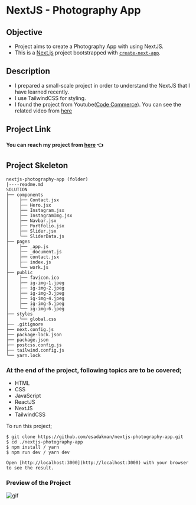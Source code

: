 # NextJS - Photography App

## Objective

- Project aims to create a Photography App with using NextJS.
- This is a [Next.js](https://nextjs.org/) project bootstrapped with [`create-next-app`](https://github.com/vercel/next.js/tree/canary/packages/create-next-app).

## Description

- I prepared a small-scale project in order to understand the NextJS that I have learned recently.
- I use TailwindCSS for styling.
- I found the project from Youtube([Code Commerce](https://www.youtube.com/@codecommerce)). You can see the related video from [here](https://www.youtube.com/watch?v=HVyct9EUNP8)

## Project Link

#### You can reach my project from [here](https://nextjs-photography-app.vercel.app/) 👈

## Project Skeleton

```
nextjs-photography-app (folder)
|----readme.md
SOLUTION
├── components
│    ├── Contact.jsx
│    ├── Hero.jsx
│    ├── Instagram.jsx
│    ├── InstagramImg.jsx
│    ├── Navbar.jsx
│    ├── Portfolio.jsx
│    ├── Slider.jsx
│    └── SliderData.js
├── pages
│    ├── _app.js
│    ├── _document.js
│    ├── contact.jsx
│    ├── index.js
│    └── work.js
├── public
│    ├── favicon.ico
│    ├── ig-img-1.jpeg
│    ├── ig-img-2.jpeg
│    ├── ig-img-3.jpeg
│    ├── ig-img-4.jpeg
│    ├── ig-img-5.jpeg
│    └── ig-img-6.jpeg
├── styles
│    └── global.css
├── .gitignore
├── next.config.js
├── package-lock.json
├── package.json
├── postcss.config.js
├── tailwind.config.js
└── yarn.lock
```

### At the end of the project, following topics are to be covered;

- HTML
- CSS
- JavaScript
- ReactJS
- NextJS
- TailwindCSS

To run this project;

```
$ git clone https://github.com/esadakman/nextjs-photography-app.git
$ cd ./nextjs-photography-app
$ npm install / yarn
$ npm run dev / yarn dev

Open [http://localhost:3000](http://localhost:3000) with your browser to see the result.
```

### Preview of the Project

 <img src="./captur.gif" alt="gif"   />

